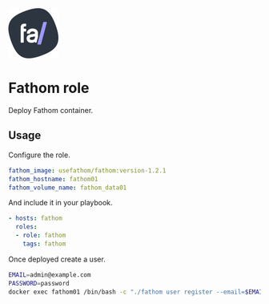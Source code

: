 <img src="/logos/fathom.png" alt="fathom logo" width="100" height="100">

# Fathom role

Deploy Fathom container.

## Usage

Configure the role.

```yml
fathom_image: usefathom/fathom:version-1.2.1
fathom_hostname: fathom01
fathom_volume_name: fathom_data01
```

And include it in your playbook.

```yml
- hosts: fathom
  roles:
  - role: fathom
    tags: fathom
```

Once deployed create a user.

```bash
EMAIL=admin@example.com
PASSWORD=password
docker exec fathom01 /bin/bash -c "./fathom user register --email=$EMAIL --password=$PASSWORD"
```
